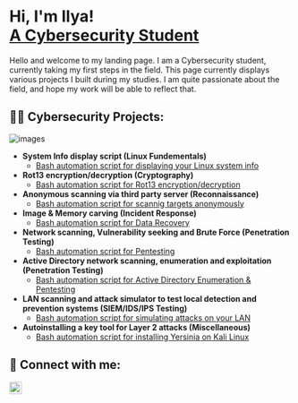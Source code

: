 <h1>Hi, I'm Ilya! <br/><a href="https://github.com/icon5730/">A Cybersecurity Student</a></h1>

Hello and welcome to my landing page.
I am a Cybersecurity student, currently taking my first steps in the field.
This page currently displays various projects I built during my studies. I am quite passionate about the field, and hope my work will be able to reflect that.

<h2>👨‍💻 Cybersecurity Projects:</h2>

![images](https://github.com/user-attachments/assets/1f691265-41de-4b78-9d55-4fc95b967ae9)

- <b>System Info display script (Linux Fundementals)</b>
  - [Bash automation script for displaying your Linux system info](https://github.com/icon5730/SysInfo)
- <b>Rot13 encryption/decryption (Cryptography)</b>
  - [Bash automation script for Rot13 encryption/decryption](https://github.com/icon5730/Rot13)
- <b>Anonymous scanning via third party server (Reconnaissance)</b>
  - [Bash automation script for scannig targets anonymously](https://github.com/icon5730/SpySeek)
- <b>Image & Memory carving (Incident Response)</b>
  - [Bash automation script for Data Recovery](https://github.com/icon5730/Data_Extractor)
- <b>Network scanning, Vulnerability seeking and Brute Force (Penetration Testing)</b>
  - [Bash automation script for Pentesting](https://github.com/icon5730/Port_Buster)
- <b>Active Directory network scanning, enumeration and exploitation (Penetration Testing)</b>
  - [Bash automation script for Active Directory Enumeration & Pentesting](https://github.com/icon5730/AD_Enum) 
- <b>LAN scanning and attack simulator to test local detection and prevention systems (SIEM/IDS/IPS Testing)</b>
  - [Bash automation script for simulating attacks on your LAN](https://github.com/icon5730/LAN_Abuser)
- <b>Autoinstalling a key tool for Layer 2 attacks (Miscellaneous)</b>
  - [Bash automation script for installing Yersinia on Kali Linux](https://github.com/icon5730/Yersinia_Installer)


<h2> 🤳 Connect with me:</h2>

[<img align="left" alt="IlyaPolnarov | LinkedIn" width="22px" src="https://cdn.jsdelivr.net/npm/simple-icons@v3/icons/linkedin.svg" />][linkedin]



[linkedin]: https://www.linkedin.com/in/ilya-polnarov-42b0a385/
